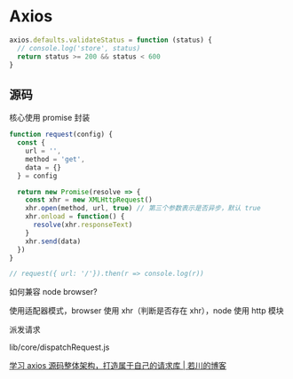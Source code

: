 # Axios

```js
axios.defaults.validateStatus = function (status) {
  // console.log('store', status)
  return status >= 200 && status < 600
}
```

## 源码

核心使用 promise 封装

```js
function request(config) {
  const {
    url = '',
    method = 'get',
    data = {}
  } = config

  return new Promise(resolve => {
    const xhr = new XMLHttpRequest()
    xhr.open(method, url, true) // 第三个参数表示是否异步，默认 true
    xhr.onload = function() {
      resolve(xhr.responseText)
    }
    xhr.send(data)
  })
}

// request({ url: '/'}).then(r => console.log(r))
```

如何兼容 node browser? 

使用适配器模式，browser 使用 xhr（判断是否存在 xhr），node 使用 http 模块

派发请求 

lib/core/dispatchRequest.js

[学习 axios 源码整体架构，打造属于自己的请求库 | 若川的博客](https://lxchuan12.gitee.io/axios/#%25E6%258E%25A8%25E8%258D%2590%25E9%2598%2585%25E8%25AF%25BB)